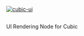 [![cubic-ui](https://i.imgur.com/y38cUhF.png)](https://github.com/nexus-devs/cubic-ui)

##  

UI Rendering Node for Cubic
